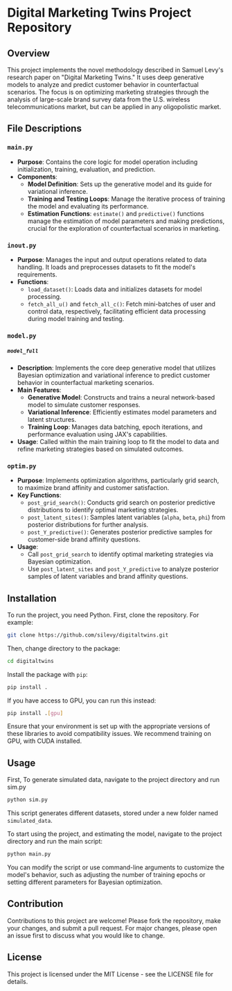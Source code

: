 # Digital Marketing Twins Project Repository

## Overview

This project implements the novel methodology described in Samuel Levy's research paper on "Digital Marketing Twins." It uses deep generative models to analyze and predict customer behavior in counterfactual scenarios. The focus is on optimizing marketing strategies through the analysis of large-scale brand survey data from the U.S. wireless telecommunications market, but can be applied in any oligopolistic market. 

## File Descriptions


### `main.py`

- **Purpose**: Contains the core logic for model operation including initialization, training, evaluation, and prediction.
- **Components**:
  - **Model Definition**: Sets up the generative model and its guide for variational inference.
  - **Training and Testing Loops**: Manage the iterative process of training the model and evaluating its performance.
  - **Estimation Functions**: `estimate()` and `predictive()` functions manage the estimation of model parameters and making predictions, crucial for the exploration of counterfactual scenarios in marketing.

### `inout.py`

- **Purpose**: Manages the input and output operations related to data handling. It loads and preprocesses datasets to fit the model's requirements.
- **Functions**:
  - `load_dataset()`: Loads data and initializes datasets for model processing.
  - `fetch_all_u()` and `fetch_all_c()`: Fetch mini-batches of user and control data, respectively, facilitating efficient data processing during model training and testing.

### `model.py`


##### `model_full`

- **Description**: Implements the core deep generative model that utilizes Bayesian optimization and variational inference to predict customer behavior in counterfactual marketing scenarios.
- **Main Features**:
  - **Generative Model**: Constructs and trains a neural network-based model to simulate customer responses.
  - **Variational Inference**: Efficiently estimates model parameters and latent structures.
  - **Training Loop**: Manages data batching, epoch iterations, and performance evaluation using JAX's capabilities.
- **Usage**: Called within the main training loop to fit the model to data and refine marketing strategies based on simulated outcomes.

### `optim.py`

- **Purpose**: Implements optimization algorithms, particularly grid search, to maximize brand affinity and customer satisfaction.
- **Key Functions**:
  - `post_grid_search()`: Conducts grid search on posterior predictive distributions to identify optimal marketing strategies.
  - `post_latent_sites()`: Samples latent variables (`alpha`, `beta`, `phi`) from posterior distributions for further analysis.
  - `post_Y_predictive()`: Generates posterior predictive samples for customer-side brand affinity questions.
- **Usage**:
  - Call `post_grid_search` to identify optimal marketing strategies via Bayesian optimization.
  - Use `post_latent_sites` and `post_Y_predictive` to analyze posterior samples of latent variables and brand affinity questions.



## Installation

To run the project, you need Python. First, clone the repository. For example:

```bash
git clone https://github.com/silevy/digitaltwins.git
```
Then, change directory to the package:

```bash
cd digitaltwins
```
Install the package with `pip`:

```bash
pip install .
```
If you have access to GPU, you can run this instead:

```bash
pip install .[gpu]
```

Ensure that your environment is set up with the appropriate versions of these libraries to avoid compatibility issues. We recommend training on GPU, with CUDA installed. 

## Usage

First, 
To generate simulated data, navigate to the project directory and run sim.py

```bash
python sim.py
```
This script generates different datasets, stored under a new folder named `simulated_data`.

To start using the project, and estimating the model, navigate to the project directory and run the main script:

```bash
python main.py
```

You can modify the script or use command-line arguments to customize the model's behavior, such as adjusting the number of training epochs or setting different parameters for Bayesian optimization.

## Contribution

Contributions to this project are welcome! Please fork the repository, make your changes, and submit a pull request. For major changes, please open an issue first to discuss what you would like to change.

## License

This project is licensed under the MIT License - see the LICENSE file for details.

